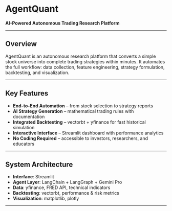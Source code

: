 # AgentQuant  
**AI-Powered Autonomous Trading Research Platform**

---

## Overview  
AgentQuant is an autonomous research platform that converts a simple stock universe into complete trading strategies within minutes. It automates the full workflow: data collection, feature engineering, strategy formulation, backtesting, and visualization.

---

## Key Features  
- **End-to-End Automation** – from stock selection to strategy reports  
- **AI Strategy Generation** – mathematical trading rules with documentation  
- **Integrated Backtesting** – vectorbt + yfinance for fast historical simulation  
- **Interactive Interface** – Streamlit dashboard with performance analytics  
- **No Coding Required** – accessible to investors, researchers, and educators  

---

## System Architecture  

- **Interface**: Streamlit  
- **Agent Layer**: LangChain + LangGraph + Gemini Pro  
- **Data**: yfinance, FRED API, technical indicators  
- **Backtesting**: vectorbt, performance & risk metrics  
- **Visualization**: matplotlib, plotly  

---

